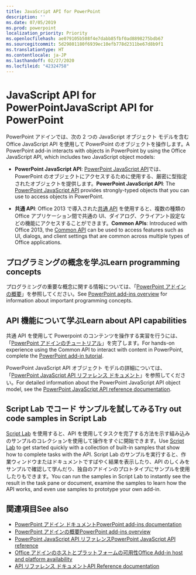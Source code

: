```yaml
---
title: JavaScript API for PowerPoint
description: ''
ms.date: 07/05/2019
ms.prod: powerpoint
localization_priority: Priority
ms.openlocfilehash: ae079105b508f4e7dabb85fbf0ad8898275bdb67
ms.sourcegitcommit: 5d29801180f6939ec10efb778d2311be67d8b9f1
ms.translationtype: HT
ms.contentlocale: ja-JP
ms.lasthandoff: 02/27/2020
ms.locfileid: "42324758"
---
```

# <a name="javascript-api-for-powerpoint"></a><span data-ttu-id="345ac-102">JavaScript API for PowerPoint</span><span class="sxs-lookup"><span data-stu-id="345ac-102">JavaScript API for PowerPoint</span></span>

<span data-ttu-id="345ac-103">PowerPoint アドインでは、次の 2 つの JavaScript オブジェクト モデルを含む Office JavaScript API を使用して PowerPoint のオブジェクトを操作します。</span><span class="sxs-lookup"><span data-stu-id="345ac-103">A PowerPoint add-in interacts with objects in PowerPoint by using the Office JavaScript API, which includes two JavaScript object models:</span></span>

* <span data-ttu-id="345ac-104">**PowerPoint JavaScript API**: [PowerPoint JavaScript API](/javascript/api/powerpoint)では、PowerPoint のオブジェクトにアクセスするために使用する、厳密に型指定されたオブジェクトを提供します。</span><span class="sxs-lookup"><span data-stu-id="345ac-104">**PowerPoint JavaScript API**: The [PowerPoint JavaScript API](/javascript/api/powerpoint) provides strongly-typed objects that you can use to access objects in PowerPoint.</span></span>

* <span data-ttu-id="345ac-105">**共通 API**: Office 2013 で導入された[共通 API](/javascript/api/office) を使用すると、複数の種類の Office アプリケーション間で共通の UI、ダイアログ、クライアント設定などの機能にアクセスすることができます。</span><span class="sxs-lookup"><span data-stu-id="345ac-105">**Common APIs**: Introduced with Office 2013, the [Common API](/javascript/api/office) can be used to access features such as UI, dialogs, and client settings that are common across multiple types of Office applications.</span></span>

## <a name="learn-programming-concepts"></a><span data-ttu-id="345ac-106">プログラミングの概念を学ぶ</span><span class="sxs-lookup"><span data-stu-id="345ac-106">Learn programming concepts</span></span>

<span data-ttu-id="345ac-107">プログラミングの重要な概念に関する情報については、「[PowerPoint アドインの概要](../../powerpoint/powerpoint-add-ins.md)」を参照してください。</span><span class="sxs-lookup"><span data-stu-id="345ac-107">See [PowerPoint add-ins overview](../../powerpoint/powerpoint-add-ins.md) for information about important programming concepts.</span></span>

## <a name="learn-about-api-capabilities"></a><span data-ttu-id="345ac-108">API 機能について学ぶ</span><span class="sxs-lookup"><span data-stu-id="345ac-108">Learn about API capabilities</span></span>

<span data-ttu-id="345ac-109">共通 API を使用して Powerpoint のコンテンツを操作する実習を行うには、「[PowerPoint アドインのチュートリアル](../../tutorials/powerpoint-tutorial.md)」を完了します。</span><span class="sxs-lookup"><span data-stu-id="345ac-109">For hands-on experience using the Common API to interact with content in PowerPoint, complete the [PowerPoint add-in tutorial](../../tutorials/powerpoint-tutorial.md).</span></span>

<span data-ttu-id="345ac-110">PowerPoint JavaScript API オブジェクト モデルの詳細については、「[PowerPoint JavaScript API リファレンス ドキュメント](/javascript/api/powerpoint)」を参照してください。</span><span class="sxs-lookup"><span data-stu-id="345ac-110">For detailed information about the PowerPoint JavaScript API object model, see the [PowerPoint JavaScript API reference documentation](/javascript/api/powerpoint).</span></span>

## <a name="try-out-code-samples-in-script-lab"></a><span data-ttu-id="345ac-111">Script Lab でコード サンプルを試してみる</span><span class="sxs-lookup"><span data-stu-id="345ac-111">Try out code samples in Script Lab</span></span>

<span data-ttu-id="345ac-112">[Script Lab](../../overview/explore-with-script-lab.md) を使用すると、API を使用してタスクを完了する方法を示す組み込みのサンプルのコレクションを使用して操作をすぐに開始できます。</span><span class="sxs-lookup"><span data-stu-id="345ac-112">Use [Script Lab](../../overview/explore-with-script-lab.md) to get started quickly with a collection of built-in samples that show how to complete tasks with the API.</span></span> <span data-ttu-id="345ac-113">Script Lab のサンプルを実行すると、作業ウィンドウまたはドキュメントですばやく結果を表示したり、API のしくみをサンプルで確認して学んだり、独自のアドインのプロトタイプにサンプルを使用したりもできます。</span><span class="sxs-lookup"><span data-stu-id="345ac-113">You can run the samples in Script Lab to instantly see the result in the task pane or document, examine the samples to learn how the API works, and even use samples to prototype your own add-in.</span></span>

## <a name="see-also"></a><span data-ttu-id="345ac-114">関連項目</span><span class="sxs-lookup"><span data-stu-id="345ac-114">See also</span></span>

- [<span data-ttu-id="345ac-115">PowerPoint アドイン ドキュメント</span><span class="sxs-lookup"><span data-stu-id="345ac-115">PowerPoint add-ins documentation</span></span>](../../powerpoint/index.md)
- [<span data-ttu-id="345ac-116">PowerPoint アドインの概要</span><span class="sxs-lookup"><span data-stu-id="345ac-116">PowerPoint add-ins overview</span></span>](../../powerpoint/powerpoint-add-ins.md)
- [<span data-ttu-id="345ac-117">PowerPoint JavaScript API リファレンス</span><span class="sxs-lookup"><span data-stu-id="345ac-117">PowerPoint JavaScript API reference</span></span>](/javascript/api/powerpoint)
- [<span data-ttu-id="345ac-118">Office アドインのホストとプラットフォームの可用性</span><span class="sxs-lookup"><span data-stu-id="345ac-118">Office Add-in host and platform availability</span></span>](../../overview/office-add-in-availability.md)
- [<span data-ttu-id="345ac-119">API リファレンス ドキュメント</span><span class="sxs-lookup"><span data-stu-id="345ac-119">API Reference documentation</span></span>](../javascript-api-for-office.md)
